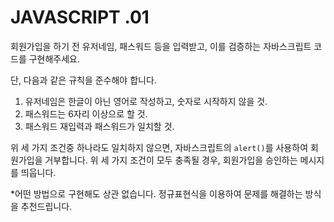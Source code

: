 # JAVASCRIPT .01
회원가입을 하기 전 유저네임, 패스워드 등을 입력받고, 이를 검증하는 자바스크립트 코드를 구현해주세요.

단, 다음과 같은 규칙을 준수해야 합니다.
1. 유저네임은 한글이 아닌 영어로 작성하고, 숫자로 시작하지 않을 것.
2. 패스워드는 6자리 이상으로 할 것.
3. 패스워드 재입력과 패스워드가 일치할 것.

위 세 가지 조건중 하나라도 일치하지 않으면, 자바스크립트의 `alert()`를 사용하여 회원가입을 거부합니다.
위 세 가지 조건이 모두 충족될 경우, 회원가입을 승인하는 메시지를 띄웁니다.

*어떤 방법으로 구현해도 상관 없습니다. 정규표현식을 이용하여 문제를 해결하는 방식을 추천드립니다.
